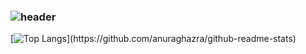 ### ![header](https://capsule-render.vercel.app/api?type=waving&color=7F7FD5&text=%20Jaesung&nbsp;Park%20%20&height=200&fontSize=90&fontColor=ffffff)

[![Top Langs](https://github-readme-stats.vercel.app/api/top-langs/?username=yoki06161&layout=compact&custom_title=My&nbsp;Language&nbsp;)](https://github.com/anuraghazra/github-readme-stats)
